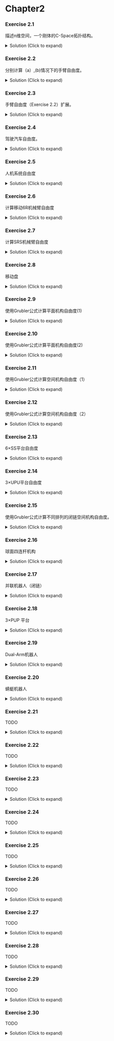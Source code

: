 # Chapter2

### Exercise 2.1

描述n维空间，一个刚体的C-Space拓扑结构。

<details>
<summary>Solution (Click to expand)</summary>

平移自由度$a=n$，旋转自由度$b=n(n-1)/2$.

C-space的拓扑空间为:

* n=2：$R^2\times S^1$

* n=3：$R^3\times S^2 \times S^1$

* n>3：$R^n\times S^{n-1} \times \dots \times S^1$

</details>


### Exercise 2.2

分别计算（a）,(b)情况下的手臂自由度。

<details>
<summary>Solution (Click to expand)</summary>

shoulder, elbow, wrist joints考虑为spherical joint(ball-and-socket).

(a) (4-1-3)*6+(3+3+3)=9

(b)固定手掌的情况： (3-1-3)*6+(3+3+3)=3

</details>

### Exercise 2.3

手臂自由度（Exercise 2.2）扩展。

<details>
<summary>Solution (Click to expand)</summary>

- 略

</details>

### Exercise 2.4

驾驶汽车自由度。

<details>
<summary>Solution (Click to expand)</summary>

相比手臂系统，增加一个R关节（方向盘），连杆数量N没有改变，根据Grubler公式，即其自由度为n+1。

</details>

### Exercise 2.5

人机系统自由度

<details>
<summary>Solution (Click to expand)</summary>

Grubler公式：$(7-1-7)*6+(1*5+3*2)=5$

</details>

### Exercise 2.6

计算移动6R机械臂自由度

<details>
<summary>Solution (Click to expand)</summary>

(a) 对于机械臂部分：$T^6$，对于底盘部分：$R^2\times S^1$，则整体为：$R^2\times T^7$

(b) Grubler公式：$(7-1-7)*6+(1*7)=1$  ，自由度为1。（6R机械臂，看作7个连杆，6个R关节）

(c) Grubler公式：$(12-1-13)*6+(1*13)=1$  ，自由度为1。

</details>

### Exercise 2.7

计算SRS机械臂自由度

<details>
<summary>Solution (Click to expand)</summary>

(a) $(8-1-9)*6+(1*3+3*6)=9$

(b) $((2n+2)-1-3n)*6+(1*n+3*2n)=n+6$

(c)  $((2n+2)-1-3n)*6+(1*n+3*n+2*n)=6$

</details>

### Exercise 2.8

移动盘

<details>
<summary>Solution (Click to expand)</summary>
1条腿Grubler公式：$(m-1-J)*6+F=d$

n条腿Grubler公式：$(((m-2)*n+2)-1-J*n)*6+(F*n)=6$

则有d=6

</details>

### Exercise 2.9

使用Grubler公式计算平面机构自由度(1)

<details>
<summary>Solution (Click to expand)</summary>

> Tip : $dof=m(N-1-J)+\sum_{i=1}^J f_i$ （条件：关节之间的约束相互独立)，对于平面机构m=3。

(a): $(10-1-12)*3+(1*9+1*3)=3$

(b): $(14-1-18)*3+(1*16+1*2)=3$

(c): $(8-1-9)*3+(1*6+1*2+2*2)=4$

(d): $(6-1-7)*3+(1*6+1*1)=1$

(e): $(14-1-18)*3+(1*14+1*4)=3$

(f): $(7-1-9)*3+(1*8+1*1)=0$

</details>

### Exercise 2.10

使用Grubler公式计算平面机构自由度(2)

<details>
<summary>Solution (Click to expand)</summary>

(a): $(6-1-7)*3+(1*7)=1$

(b): $(6-1-6)*3+(1*4+1*2)=3$

(c): $(14-1-18)*3+(1*16+1*2)=3$

(d): $(21-1-27)*3+(1*18+1*9)=6$

</details>

### Exercise 2.11

使用Grubler公式计算空间机构自由度（1）

<details>
<summary>Solution (Click to expand)</summary>

>  Tip : $dof=m(N-1-J)+\sum_{i=1}^J f_i$ （条件：关节之间的约束相互独立），对于空间机构m=3。

(a) $ (6-1-6)*6+(2*6)=0$, 不符合直觉，该机构的明显可活动的，即自由度大于0，因为关节之间的约束不是相互独立的。

(b) $(10-1-12)*6+(1*6+2*3+3*3)=3$

(c)$(5-1-6)*6+(2*3+3*3)=3$ 

> Tip: Cicular P 关节，还可以自旋，具有2个自由度。

(d)$(8-1-9)*6+(2*6+1*3)=3$ 

(e) $(8-1-8)*6+(1*2+2*4+1*2)=6$ 

(f) $(5-1-6)*6+(3*3+3*3)=6$ 

</details>

### Exercise 2.12 

使用Grubler公式计算空间机构自由度（2）

<details>
<summary>Solution (Click to expand)</summary>

(a) $ (8-1-9)*6+(2*6+1*3)=3$, （不确定）

(b) $ (9-1-9)*6+(1*9)=3$，不符合直觉，至少有4个自由度，最下面一个P关节，构成1个自由度，最上面两个P关节共同构成1个自由度，中间两个P关节独立分别构成1个自由度。

(c) $(14-1-18)*6+(1*6+2*6+3*6)=6$，符合直觉，上方平台具有6个自由度（3平移+3旋转）(不确定)。

(d) $(30-1-36)*6+(1*36)=6$，符合直觉，上方平台具有6个自由度（3平移+3旋转）(不确定)。

> Tip：一个关节应该对应两个连杆，如果3个连杆连接在同一个关节上（例如R关节），需要看作2个关节，4个连杆情况类似（看作3个关节）。

</details>

### Exercise 2.13

6×SS平台自由度

<details>
<summary>Solution (Click to expand)</summary>

Grubler公式：$(8-1-12)*6+(3*12)=6$

直觉上，上方平台应该具有4个自由度，可以在空间平移，以及自旋（绕z轴旋转）。

</details>

### Exercise 2.14

3×UPU平台自由度

<details>
<summary>Solution (Click to expand)</summary>

(a) Grubler公式： $(8-1-9)*6+(2*6+1*3)=3$

(b) 锁住3个P关节，上方平台不能再移动，该机构成为刚体，所以其自由度为3，符合Grubler公式的计算结果。

> Tip:  上方圆形平台是不能发生自旋的，由UPU中两个旋转关节轴平行约束确定。

</details>

### Exercise 2.15

使用Grubler公式计算不同排列的闭链空间机构自由度。

<details>
<summary>Solution (Click to expand)</summary>

(a) Grubler公式 $(6-1-6)*6+(1*6)=0$

(b) Grubler公式 $(6-1-6)*6+(1*6)=0$

结果显然不符合直觉。对于机构(a)，具有3个自由度（是一个类似平行四边形的机构），机构上方平台可以在一个平面内移动，并且能够调整倾角；对于机构（b），只有一个自由度，机构上方平台能有上下移动。

</details>

### Exercise 2.16

球面四连杆机构

<details>
<summary>Solution (Click to expand)</summary>

(a) 平面Grubler公式：$(4-1-4)*3+(1*4)=1$ （没太搞明白为什么用空间Grubler公式不行）

(b) C-Space拓扑结构为：$S^1$， 图示关节主动旋转，其它为被动关节。

(c) 不会

</details>

### Exercise 2.17

并联机器人（闭链）

<details>
<summary>Solution (Click to expand)</summary>

(a) Grubler公式：$(13-1-14)*6+(1*11+1*1+2*2)=4$

(b) 增加一个约束方程（点在直线上），故损失一个自由度，最终自由度为3.

(c) Grubler公式：$(11-1-12)*6+(1*12)=0$，自由度为0.

</details>

### Exercise 2.18

3×PUP 平台

<details>
<summary>Solution (Click to expand)</summary>

Grubler公式：$(8-1-9)*6+(1*6+2*3)=0$，自由度为0.

不符合直觉，显然可以上下移动，至少具有一个自由度。

</details>

### Exercise 2.19

Dual-Arm机器人

<details>
<summary>Solution (Click to expand)</summary>

Grubler公式：$(6-1-7)*6+(1*2+2*1+3*4)=4$，自由度为4.

</details>

### Exercise 2.20

蜻蜓机器人

<details>
<summary>Solution (Click to expand)</summary>

(a) Grubler公式：$(17-1-20)*6+(1*8+1*4+2*4+3*4)=8$，自由度为8.

(b) 因为一个刚体具有6个自由度，所以总和为$8+6=14$个自由度。

(c)  只有4个自由度，当机器人站立在地面时，每一条腿不能发生旋转，即固定住了，所以只有翅膀可以动，故自由度为4。

> Tip：不能使用Grubler公式？
>
> 每一个接触点可以看作一个S关节，地面看作一个link，即由Grubler可得：$(18-1-24)*6+(1*8+1*4+2*4+3*8)=-42+44=2$

</details>

### Exercise 2.21

TODO

<details>
<summary>Solution (Click to expand)</summary>

TODO

</details>

### Exercise 2.22

TODO

<details>
<summary>Solution (Click to expand)</summary>

TODO

</details>

### Exercise 2.23

TODO

<details>
<summary>Solution (Click to expand)</summary>

TODO

</details>

### Exercise 2.24

TODO

<details>
<summary>Solution (Click to expand)</summary>

TODO

</details>

### Exercise 2.25

TODO

<details>
<summary>Solution (Click to expand)</summary>

TODO

</details>

### Exercise 2.26

TODO

<details>
<summary>Solution (Click to expand)</summary>

TODO

</details>

### Exercise 2.27

TODO

<details>
<summary>Solution (Click to expand)</summary>

TODO

</details>

### Exercise 2.28

TODO

<details>
<summary>Solution (Click to expand)</summary>

TODO

</details>

### Exercise 2.29

TODO

<details>
<summary>Solution (Click to expand)</summary>

TODO

</details>

### Exercise 2.30

TODO

<details>
<summary>Solution (Click to expand)</summary>

TODO

</details>